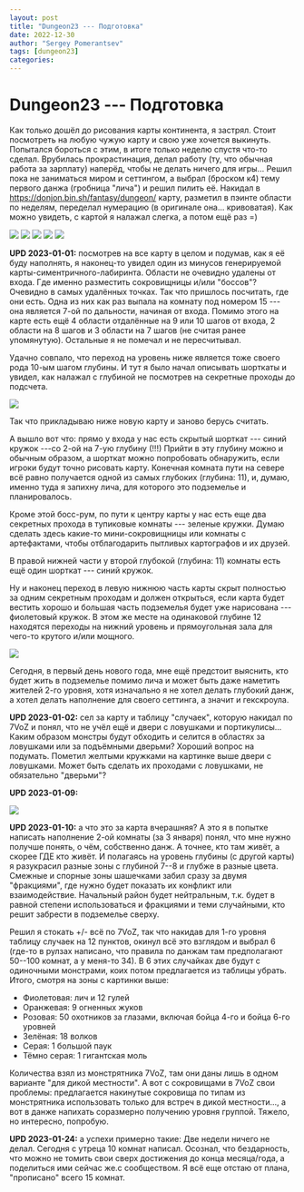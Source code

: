```yaml
---
layout: post
title: "Dungeon23 --- Подготовка"
date: 2022-12-30
author: "Sergey Pomerantsev"
tags: [dungeon23]
categories:
---
```


# Dungeon23 --- Подготовка

Как только дошёл до рисования карты континента, я застрял. Стоит посмотреть на любую чужую карту и свою уже хочется выкинуть. Попытался бороться с этим, в итоге только неделю спустя что-то сделал. Врубилась прокрастинация, делал работу (ту, что обычная работа за зарплату) наперёд, чтобы не делать ничего для игры... Решил пока не заниматься миром и сеттингом, а выбрал (броском к4) тему первого данжа (гробница "лича") и решил пилить её. Накидал в https://donjon.bin.sh/fantasy/dungeon/ карту, разметил в пэинте области по неделям, переделал нумерацию (в оригинале она... кривоватая). Как можно увидеть, с картой я налажал слегка, а потом ещё раз =)

![](/images/dungeon23/start/_1.jpeg)
![](/images/dungeon23/start/_2.jpg)
![](/images/dungeon23/start/_3.jpg)
![](/images/dungeon23/start/_4.jpg)
![](/images/dungeon23/start/_5.png)

**UPD 2023-01-01:** посмотрев на все карту в целом и подумав, как я её буду наполнять, я наконец-то увидел один из минусов генерируемой карты-симентричного-лабиринта. Области не очевидно удалены от входа. Где именно разместить сокровищницы и/или "боссов"? Очевидно в самых удалённых точках. Так что пришлось посчитать, где они есть. Одна из них как раз выпала на комнату под номером 15 --- она является 7-ой по дальности, начиная от входа. Помимо этого на карте есть ещё 4 области отдалённые на 9 или 10 шагов от входа, 2 области на 8 шагов и 3 области на 7 шагов (не считая ранее упомянутую). Остальные я не помечал и не пересчитывал.

Удачно совпало, что переход на уровень ниже является тоже своего рода 10-ым шагом глубины. И тут я было начал описывать шорткаты и увидел, как налажал с глубиной не посмотрев на секретные проходы до подсчета.

![](/images/dungeon23/start/_6.png)

Так что прикладываю ниже новую карту и заново берусь считать.

А вышло вот что: прямо у входа у нас есть скрытый шорткат --- синий кружок ---со 2-ой на 7-ую глубину (!!!) Прийти в эту глубину можно и обычным образом, а шорткат можно попробовать обнаружить, если игроки будут точно рисовать карту. Конечная комната пути на севере всё равно получается одной из самых глубоких (глубина: 11), и, думаю, именно туда я запихну лича, для которого это подземелье и планировалось.

Кроме этой босс-рум, по пути к центру карты у нас есть еще два секретных прохода в тупиковые комнаты --- зеленые кружки. Думаю сделать здесь какие-то мини-сокровищницы или комнаты с артефактами, чтобы отблагодарить пытливых картографов и их друзей.

В правой нижней части у второй глубокой (глубина: 11) комнаты есть ещё один шорткат --- синий кружок.

Ну и наконец переход в левую нижнюю часть карты скрыт полностью за одним секретным проходам и должен открыться, если карта будет вестить хорошо и большая часть подземелья будет уже нарисована --- фиолетовый кружок. В этом же месте на одинаковой глубине 12 находятся переходы на нижний уровень и прямоугольная зала для чего-то крутого и/или мощного.

![](/images/dungeon23/start/_7.png)

Сегодня, в первый день нового года, мне ещё предстоит выяснить, кто будет жить в подземелье помимо лича и может быть даже наметить жителей 2-го уровня, хотя изначально я не хотел делать глубокий данж, а хотел делать наполнение для своего сеттинга, а значит и гекскроула.

**UPD 2023-01-02:** сел за карту и таблицу "случаек", которую накидал по 7VoZ и понял, что не учёл ещё и двери с ловушками и портикулисы... Каким образом монстры будут обходить и селится в областях за ловушками или за подъёмными дверьми? Хороший вопрос на подумать. Пометил желтыми кружками на картинке выше двери с ловушками. Может быть сделать их проходами с ловушками, не обязательно "дверьми"?

**UPD 2023-01-09:**

![](/images/dungeon23/start/_8.png)

**UPD 2023-01-10:** а что это за карта вчерашняя? А это я в попытке написать наполнение 2-ой комнаты (за 3 января) понял, что мне нужно получше понять, о чём, собственно данж. А точнее, кто там живёт, а скорее ГДЕ кто живёт. И полагаясь на уровень глубины (с другой карты) я разукрасил разные зоны с глубиной 7--8 и глубже в разные цвета. Смежные и спорные зоны шашечками забил сразу за двумя "фракциями", где нужно будет показать их конфликт или взаимодействие. Начальный район будет нейтральным, т.к. будет в равной степени использоваться и фракциями и теми случайными, кто решит забрести в подземелье сверху.

Решил я стокать +/- всё по 7VoZ, так что накидав для 1-го уровня таблицу случаек на 12 пунктов, окинул всё это взглядом и выбрал 6 (где-то в рулзах написано, что правила по данжам там предполагают 50--100 комнат, а у меня-то 34). В 6 этих случайках две будут с одиночными монстрами, коих потом предлагается из таблицы убрать. Итого, смотря на зоны с картинки выше:

- Фиолетовая: лич и 12 гулей
- Оранжевая: 9 огненных жуков
- Розовая: 50 охотников за глазами, включая бойца 4-го и бойца 6-го уровней
- Зелёная: 18 волков
- Серая: 1 большой паук
- Тёмно серая: 1 гигантская моль

Количества взял из монстрятника 7VoZ, там они даны лишь в одном варианте "для дикой местности". А вот с сокровищами в 7VoZ свои проблемы: предлагается накинутые сокровища по типам из монстрятника использовать только для встреч в дикой местности..., а вот в данже напихать соразмерно получению уровня группой. Тяжело, но интересно, попробую.

**UPD 2023-01-24:** а успехи примерно такие: Две недели ничего не делал. Сегодня с утреца 10 комнат написал. Осознал, что бездарность, что можно не томить свои сверх достижения до конца месяца/года, а поделиться ими сейчас же.с сообществом. Я всё еще отстаю от плана, "прописано" всего 15 комнат.
